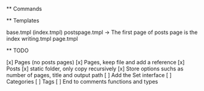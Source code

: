 

** Commands

** Templates

base.tmpl
(index.tmpl)
postspage.tmpl -> The first page of posts page is the index
writing.tmpl
page.tmpl

** TODO

[x] Pages (no posts pages)
[x] Pages, keep file and add a reference
[x] Posts
[x] static folder, only copy recursively
[x] Store options suchs as number of pages, title and output path
[ ] Add the Set interface
[ ] Categories
[ ] Tags
[ ] End to comments functions and types
